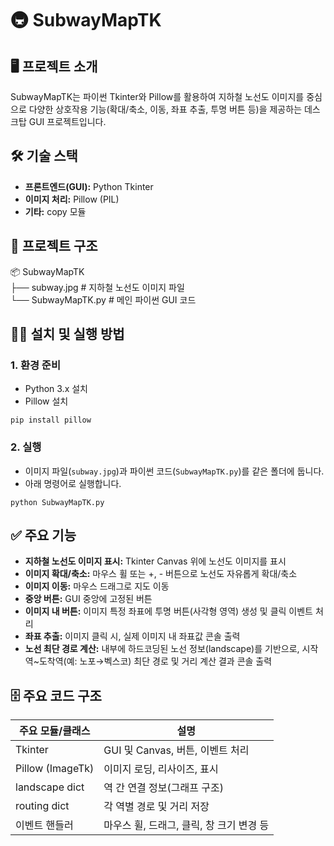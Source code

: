 # 🚇 SubwayMapTK

## 🖥️ 프로젝트 소개

SubwayMapTK는 파이썬 Tkinter와 Pillow를 활용하여 지하철 노선도 이미지를 중심으로 다양한 상호작용 기능(확대/축소, 이동, 좌표 추출, 투명 버튼 등)을 제공하는 데스크탑 GUI 프로젝트입니다.

## 🛠️ 기술 스택

- **프론트엔드(GUI):** Python Tkinter
- **이미지 처리:** Pillow (PIL)
- **기타:** copy 모듈

## 📂 프로젝트 구조

📦 SubwayMapTK <br>
├── subway.jpg # 지하철 노선도 이미지 파일 <br>
└── SubwayMapTK.py # 메인 파이썬 GUI 코드

## 🏃‍♂️ 설치 및 실행 방법

### 1. 환경 준비

- Python 3.x 설치
- Pillow 설치

```
pip install pillow
```

### 2. 실행

- 이미지 파일(`subway.jpg`)과 파이썬 코드(`SubwayMapTK.py`)를 같은 폴더에 둡니다.
- 아래 명령어로 실행합니다.

```
python SubwayMapTK.py
```

## ✅ 주요 기능

- **지하철 노선도 이미지 표시:** Tkinter Canvas 위에 노선도 이미지를 표시
- **이미지 확대/축소:** 마우스 휠 또는 +, - 버튼으로 노선도 자유롭게 확대/축소
- **이미지 이동:** 마우스 드래그로 지도 이동
- **중앙 버튼:** GUI 중앙에 고정된 버튼
- **이미지 내 버튼:** 이미지 특정 좌표에 투명 버튼(사각형 영역) 생성 및 클릭 이벤트 처리
- **좌표 추출:** 이미지 클릭 시, 실제 이미지 내 좌표값 콘솔 출력
- **노선 최단 경로 계산:** 내부에 하드코딩된 노선 정보(landscape)를 기반으로, 시작역~도착역(예: 노포→벡스코) 최단 경로 및 거리 계산 결과 콘솔 출력

## 🗄️ 주요 코드 구조

| 주요 모듈/클래스 | 설명                                     |
| ---------------- | ---------------------------------------- |
| Tkinter          | GUI 및 Canvas, 버튼, 이벤트 처리         |
| Pillow (ImageTk) | 이미지 로딩, 리사이즈, 표시              |
| landscape dict   | 역 간 연결 정보(그래프 구조)             |
| routing dict     | 각 역별 경로 및 거리 저장                |
| 이벤트 핸들러    | 마우스 휠, 드래그, 클릭, 창 크기 변경 등 |
